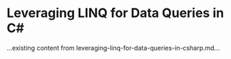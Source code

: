 # Leveraging LINQ for Data Queries in C#

...existing content from leveraging-linq-for-data-queries-in-csharp.md...
